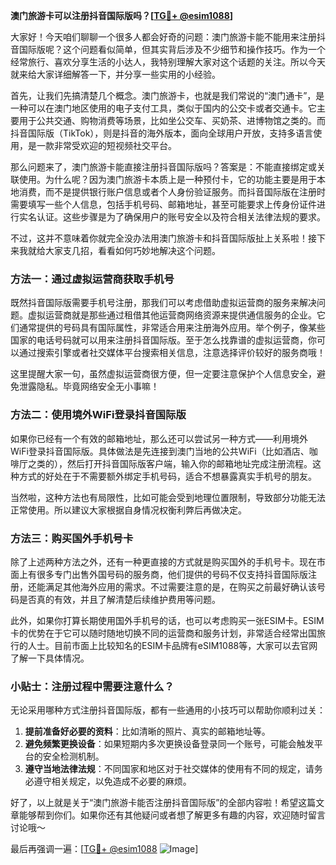 **澳门旅游卡可以注册抖音国际版吗？[[TG💪+ @esim1088](https://t.me/s/esim1088)]**

大家好！今天咱们聊聊一个很多人都会好奇的问题：澳门旅游卡能不能用来注册抖音国际版呢？这个问题看似简单，但其实背后涉及不少细节和操作技巧。作为一个经常旅行、喜欢分享生活的小达人，我特别理解大家对这个话题的关注。所以今天就来给大家详细解答一下，并分享一些实用的小经验。

首先，让我们先搞清楚几个概念。澳门旅游卡，也就是我们常说的“澳门通卡”，是一种可以在澳门地区使用的电子支付工具，类似于国内的公交卡或者交通卡。它主要用于公共交通、购物消费等场景，比如坐公交车、买奶茶、进博物馆之类的。而抖音国际版（TikTok），则是抖音的海外版本，面向全球用户开放，支持多语言使用，是一款非常受欢迎的短视频社交平台。

那么问题来了，澳门旅游卡能直接注册抖音国际版吗？答案是：不能直接绑定或关联使用。为什么呢？因为澳门旅游卡本质上是一种预付卡，它的功能主要是用于本地消费，而不是提供银行账户信息或者个人身份验证服务。而抖音国际版在注册时需要填写一些个人信息，包括手机号码、邮箱地址，甚至可能要求上传身份证件进行实名认证。这些步骤是为了确保用户的账号安全以及符合相关法律法规的要求。

不过，这并不意味着你就完全没办法用澳门旅游卡和抖音国际版扯上关系啦！接下来我就给大家支几招，看看如何巧妙地解决这个问题。

### 方法一：通过虚拟运营商获取手机号

既然抖音国际版需要手机号注册，那我们可以考虑借助虚拟运营商的服务来解决问题。虚拟运营商就是那些通过租借其他运营商网络资源来提供通信服务的企业。它们通常提供的号码具有国际属性，非常适合用来注册海外应用。举个例子，像某些国家的电话号码就可以用来注册抖音国际版。至于怎么找靠谱的虚拟运营商，你可以通过搜索引擎或者社交媒体平台搜索相关信息，注意选择评价较好的服务商哦！

这里提醒大家一句，虽然虚拟运营商很方便，但一定要注意保护个人信息安全，避免泄露隐私。毕竟网络安全无小事嘛！

### 方法二：使用境外WiFi登录抖音国际版

如果你已经有一个有效的邮箱地址，那么还可以尝试另一种方式——利用境外WiFi登录抖音国际版。具体做法是先连接到澳门当地的公共WiFi（比如酒店、咖啡厅之类的），然后打开抖音国际版客户端，输入你的邮箱地址完成注册流程。这种方式的好处在于不需要额外绑定手机号码，适合不想暴露真实手机号的朋友。

当然啦，这种方法也有局限性，比如可能会受到地理位置限制，导致部分功能无法正常使用。所以建议大家根据自身情况权衡利弊后再做决定。

### 方法三：购买国外手机号卡

除了上述两种方法之外，还有一种更直接的方式就是购买国外的手机号卡。现在市面上有很多专门出售外国号码的服务商，他们提供的号码不仅支持抖音国际版注册，还能满足其他海外应用的需求。不过需要注意的是，在购买之前最好确认该号码是否真的有效，并且了解清楚后续维护费用等问题。

此外，如果你打算长期使用国外手机号的话，也可以考虑购买一张ESIM卡。ESIM卡的优势在于它可以随时随地切换不同的运营商和服务计划，非常适合经常出国旅行的人士。目前市面上比较知名的ESIM卡品牌有eSIM1088等，大家可以去官网了解一下具体情况。

### 小贴士：注册过程中需要注意什么？

无论采用哪种方式注册抖音国际版，都有一些通用的小技巧可以帮助你顺利过关：

1. **提前准备好必要的资料**：比如清晰的照片、真实的邮箱地址等。
2. **避免频繁更换设备**：如果短期内多次更换设备登录同一个账号，可能会触发平台的安全检测机制。
3. **遵守当地法律法规**：不同国家和地区对于社交媒体的使用有不同的规定，请务必遵守相关规定，以免造成不必要的麻烦。

好了，以上就是关于“澳门旅游卡能否注册抖音国际版”的全部内容啦！希望这篇文章能够帮到你们。如果你还有其他疑问或者想了解更多有趣的内容，欢迎随时留言讨论哦～

最后再强调一遍：[[TG💪+ @esim1088](https://t.me/s/esim1088) ![Image](https://i.postimg.cc/4NQfJmqS/Snipaste-2025-05-13-00-14-12.png)]